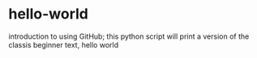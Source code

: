 # hello-world
introduction to using GitHub;
this python script will print a version of the classis beginner text, hello world
